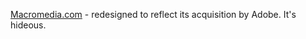 ---
layout: post
wordpress_id: 34
wordpress_url: http://noesbueno.com/archives/34
date: '2005-12-06 17:52:35 -0600'
date_gmt: '2005-12-06 22:52:35 -0600'
body: |
  <p><a href="http://www.macromedia.com">Macromedia.com</a> - redesigned to reflect its acquisition by Adobe.  It's hideous.</p>
---